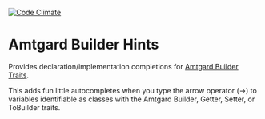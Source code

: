 [![Code Climate](https://codeclimate.com/github/amtgard/amtgard-phpstorm-plugin/badges/gpa.svg)](https://codeclimate.com/github/amtgard/amtgard-phpstorm-plugin)


# Amtgard Builder Hints

Provides declaration/implementation completions for [Amtgard Builder Traits](https://github.com/amtgard/builder-traits).

This adds fun little autocompletes when you type the arrow operator (->) to variables identifiable as classes with 
the Amtgard Builder, Getter, Setter, or ToBuilder traits.
